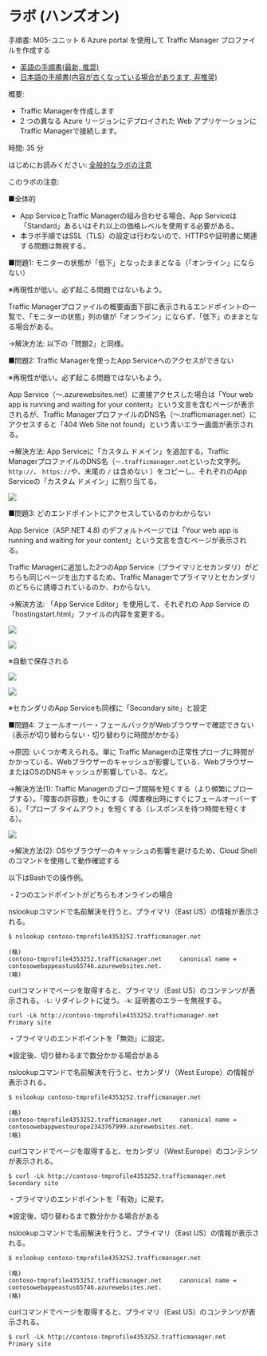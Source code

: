 # ラボ (ハンズオン)

手順書: M05-ユニット 6 Azure portal を使用して Traffic Manager プロファイルを作成する
- [英語の手順書(最新, 推奨)](https://github.com/MicrosoftLearning/AZ-700-Designing-and-Implementing-Microsoft-Azure-Networking-Solutions/blob/master/Instructions/Exercises/M05-Unit%206%20Create%20a%20front%20door%20for%20a%20highly%20available%20web%20application%20using%20the%20Azure%20portal.md)
- [日本語の手順書(内容が古くなっている場合があります, 非推奨)](https://github.com/MicrosoftLearning/AZ-700-Designing-and-Implementing-Microsoft-Azure-Networking-Solutions.ja-jp/blob/main/Instructions/Exercises/M05-Unit%206%20Create%20a%20front%20door%20for%20a%20highly%20available%20web%20application%20using%20the%20Azure%20portal.md)


概要:
- Traffic Managerを作成します
- 2 つの異なる Azure リージョンにデプロイされた Web アプリケーションにTraffic Managerで接続します。

時間: 35 分

はじめにお読みください: [全般的なラボの注意](lab.md)

このラボの注意:

■全体的

- App ServiceとTraffic Managerの組み合わせる場合、App Serviceは「Standard」あるいはそれ以上の価格レベルを使用する必要がある。
- 本ラボ手順ではSSL（TLS）の設定は行わないので、HTTPSや証明書に関連する問題は無視する。

■問題1: モニターの状態が「低下」となったままとなる（「オンライン」にならない）

※再現性が低い。必ず起こる問題ではないもよう。

Traffic Managerプロファイルの概要画面下部に表示されるエンドポイントの一覧で、「モニターの状態」列の値が「オンライン」にならず、「低下」のままとなる場合がある。


→解決方法: 以下の「問題2」と同様。

■問題2: Traffic Managerを使ったApp Serviceへのアクセスができない

※再現性が低い。必ず起こる問題ではないもよう。

App Service（～.azurewebsites.net）に直接アクセスした場合は「Your web app is running and waiting for your content」という文言を含むページが表示されるが、Traffic ManagerプロファイルのDNS名（～.trafficmanager.net）にアクセスすると「404 Web Site not found」という青いエラー画面が表示される。


→解決方法: App Serviceに「カスタム ドメイン」を追加する。Traffic ManagerプロファイルのDNS名（`～.trafficmanager.net`といった文字列。`http://`、 `https://`や、末尾の `/` は含めない ）をコピーし、それぞれのApp Serviceの「カスタム ドメイン」に割り当てる。

![](images/ss-2022-12-09-00-52-59.png)

■問題3: どのエンドポイントにアクセスしているのかわからない

App Service（ASP.NET 4.8) のデフォルトページでは「Your web app is running and waiting for your content」という文言を含むページが表示される。

Traffic Managerに追加した2つのApp Service（プライマリとセカンダリ）がどちらも同じページを出力するため、Traffic Managerでプライマリとセカンダリのどちらに誘導されているのか、わからない。


→解決方法: 「App Service Editor」を使用して、それぞれの App Service の「hostingstart.html」ファイルの内容を変更する。

![](images/ss-2022-12-09-00-58-41.png)

![](images/ss-2022-12-09-01-00-17.png)

※自動で保存される

![](images/ss-2022-12-09-01-02-04.png)

![](images/ss-2022-12-09-01-02-51.png)

※セカンダリのApp Serviceも同様に「Secondary site」と設定

■問題4: フェールオーバー・フェールバックがWebブラウザーで確認できない（表示が切り替わらない・切り替わりに時間がかかる）

→原因: いくつか考えられる。単に Traffic Managerの正常性プローブに時間がかかっている、Webブラウザーのキャッシュが影響している、WebブラウザーまたはOSのDNSキャッシュが影響している、など。

→解決方法(1): Traffic Managerのプローブ間隔を短くする（より頻繁にプローブする）。「障害の許容数」を0にする（障害検出時にすぐにフェールオーバーする）。「プローブ タイムアウト」を短くする（レスポンスを待つ時間を短くする）。

![](images/ss-2022-12-09-01-40-08.png)

→解決方法(2): OSやブラウザーのキャッシュの影響を避けるため、Cloud Shell のコマンドを使用して動作確認する

以下はBashでの操作例。

・2つのエンドポイントがどちらもオンラインの場合

nslookupコマンドで名前解決を行うと、プライマリ（East US）の情報が表示される。

```
$ nslookup contoso-tmprofile4353252.trafficmanager.net

(略)
contoso-tmprofile4353252.trafficmanager.net     canonical name = contosowebappeastus65746.azurewebsites.net.
(略)
```

curlコマンドでページを取得すると、プライマリ（East US）のコンテンツが表示される。`-L`: リダイレクトに従う。`-k`: 証明書のエラーを無視する。

```
curl -Lk http://contoso-tmprofile4353252.trafficmanager.net
Primary site
```

・プライマリのエンドポイントを「無効」に設定。

※設定後、切り替わるまで数分かかる場合がある

nslookupコマンドで名前解決を行うと、セカンダリ（West Europe）の情報が表示される。

```
$ nslookup contoso-tmprofile4353252.trafficmanager.net

(略)
contoso-tmprofile4353252.trafficmanager.net     canonical name = contosowebappwesteurope2343767999.azurewebsites.net.
(略)
```

curlコマンドでページを取得すると、セカンダリ（West Europe）のコンテンツが表示される。

```
$ curl -Lk http://contoso-tmprofile4353252.trafficmanager.net
Secondary site
```

・プライマリのエンドポイントを「有効」に戻す。

※設定後、切り替わるまで数分かかる場合がある

nslookupコマンドで名前解決を行うと、プライマリ（East US）の情報が表示される。

```
$ nslookup contoso-tmprofile4353252.trafficmanager.net

(略)
contoso-tmprofile4353252.trafficmanager.net     canonical name = contosowebappeastus65746.azurewebsites.net.
(略)
```

curlコマンドでページを取得すると、プライマリ（East US）のコンテンツが表示される。

```
$ curl -Lk http://contoso-tmprofile4353252.trafficmanager.net
Primary site
```

